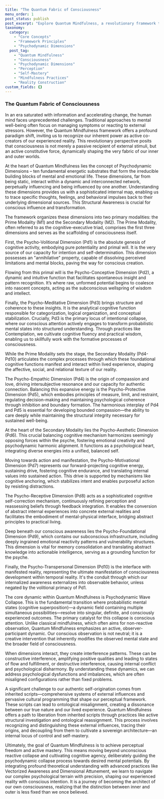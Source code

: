 ```yaml
---
title: "The Quantum Fabric of Consciousness"
menu_order: 1
post_status: publish
post_excerpt: "Explore Quantum Mindfulness, a revolutionary framework that views consciousness as an active force shaping reality. Discover the ten Psychodynamic Dimensions, from primal will to manifest experience, and learn how to cultivate conscious agency to transform your inner and outer worlds."
taxonomy:
  category:
    - "Core Concepts"
    - "Framework Principles"
    - "Psychodynamic Dimensions"
  post_tag:
    - "Quantum Mindfulness"
    - "Consciousness"
    - "Psychodynamic Dimensions"
    - "Perception"
    - "Self-Mastery"
    - "Mindfulness Practices"
    - "Reality Construction"
custom_fields: {}
---
```


### The Quantum Fabric of Consciousness

In an era saturated with information and accelerating change, the human mind faces unprecedented challenges. Traditional approaches to mental well-being often focus on managing symptoms or reacting to external stressors. However, the Quantum Mindfulness framework offers a profound paradigm shift, inviting us to recognize our inherent power as active co-creators of our experienced reality. This revolutionary perspective posits that consciousness is not merely a passive recipient of external stimuli, but an active constitutive force, dynamically shaping the very fabric of our inner and outer worlds.

At the heart of Quantum Mindfulness lies the concept of Psychodynamic Dimensions – ten fundamental energetic substrates that form the irreducible building blocks of mental and emotional life. These dimensions, far from being static, interact within a dynamic and interconnected network, perpetually influencing and being influenced by one another. Understanding these dimensions provides us with a sophisticated internal map, enabling us to trace specific thoughts, feelings, and behavioral impulses back to their underlying dimensional sources. This Structural Awareness is crucial for conscious influence and transformation.

The framework organizes these dimensions into two primary modalities: the Prime Modality (M1) and the Secondary Modality (M2). The Prime Modality, often referred to as the cognitive-executive triad, comprises the first three dimensions and serves as the scaffolding of consciousness itself.

First, the Psycho-Volitional Dimension (Pd1) is the absolute genesis of cognitive activity, embodying pure potentiality and primal will. It is the very source of our capacity for intention and self-determination. This dimension possesses an "annihilative" property, capable of dissolving perceived limitations and mental blocks, paving the way for conscious creation.

Flowing from this primal will is the Psycho-Conceptive Dimension (Pd2), a dynamic and intuitive function that facilitates spontaneous insight and pattern recognition. It’s where raw, unformed potential begins to coalesce into nascent concepts, acting as the subconscious wellspring of wisdom and intellect.

Finally, the Psycho-Meditative Dimension (Pd3) brings structure and coherence to these insights. It is the analytical cognitive function responsible for categorization, logical organization, and conceptual stabilization. Crucially, Pd3 is the primary locus of intentional collapse, where our conscious attention actively engages to transform probabilistic mental states into structured understanding. Through practices like Contemplation, we cultivate cognitive fluency and practical wisdom, enabling us to skillfully work with the formative processes of consciousness.

While the Prime Modality sets the stage, the Secondary Modality (Pd4-Pd10) articulates the complex processes through which these foundational cognitive functions manifest and interact within lived experience, shaping the affective, social, and relational texture of our reality.

The Psycho-Empathic Dimension (Pd4) is the origin of compassion and love, driving intersubjective resonance and our capacity for authentic connection. Balancing this expansive energy is the Psycho-Protective Dimension (Pd5), which embodies principles of measure, limit, and restraint, regulating decision-making and maintaining psychological coherence through inhibition and boundary formation. The harmonious interplay of Pd4 and Pd5 is essential for developing bounded compassion—the ability to care deeply while maintaining the structural integrity necessary for sustained well-being.

At the heart of the Secondary Modality lies the Psycho-Aesthetic Dimension (Pd6). This crucial balancing cognitive mechanism harmonizes seemingly opposing forces within the psyche, fostering emotional creativity and psychodynamic harmonic alignment. It functions as a psychological heart, integrating diverse energies into a unified, balanced self.

Moving towards action and manifestation, the Psycho-Motivational Dimension (Pd7) represents our forward-projecting cognitive energy, sustaining drive, fostering cognitive endurance, and translating internal values into sustained action. This drive is supported by mechanisms like cognitive anchoring, which stabilizes intent and enables purposeful action by resisting distractions.

The Psycho-Receptive Dimension (Pd8) acts as a sophisticated cognitive self-correction mechanism, continuously refining perception and reassessing beliefs through feedback integration. It enables the conversion of abstract internal experiences into concrete external realities and facilitates the embodiment of mental-physical interface, bridging abstract principles to practical living.

Deep beneath our conscious awareness lies the Psycho-Foundational Dimension (Pd9), which contains our subconscious infrastructure, including deeply ingrained emotional reactivity patterns and vulnerability structures. This dimension is vital for memory consolidation and translating abstract knowledge into actionable intelligence, serving as a grounding function for the psyche.

Finally, the Psycho-Transpersonal Dimension (Pd10) is the interface with manifested reality, representing the ultimate manifestation of consciousness development within temporal reality. It's the conduit through which our internalized awareness externalizes into observable behavior, unless negated by the volitional primacy of Pd1.

The core dynamic within Quantum Mindfulness is Psychodynamic Wave Collapse. This is the fundamental transition where probabilistic mental states (cognitive superposition)—a dynamic field containing multiple simultaneous possibilities—resolve into singular, definite, and consciously experienced outcomes. The primary catalyst for this collapse is conscious attention. Unlike classical mindfulness, which often aims for non-reactive observation, Quantum Mindfulness emphasizes an active, observer-participant dynamic. Our conscious observation is not neutral; it is a creative intervention that inherently modifies the observed mental state and the broader field of consciousness.

When dimensions interact, they create interference patterns. These can be constructive interference, amplifying positive qualities and leading to states of flow and fulfillment, or destructive interference, causing internal conflict and psychological disharmony. By understanding these dynamics, we can address psychological dysfunctions and imbalances, which are often misaligned configurations rather than fixed problems.

A significant challenge to our authentic self-origination comes from inherited scripts—comprehensive systems of external influences and pervasive cultural programming that shape our perceptual framework. These scripts can lead to ontological misalignment, creating a dissonance between our true nature and our lived experience. Quantum Mindfulness offers a path to liberation from inherited scripts through practices like active structural investigation and ontological reassignment. This process involves recognizing and distinguishing these external influences, tracing their origins, and decoupling from them to cultivate a sovereign architecture—an internal locus of control and self-mastery.

Ultimately, the goal of Quantum Mindfulness is to achieve perceptual freedom and active mastery. This means moving beyond unconscious reactive collapse and cultivating cognitive agency, deliberately guiding the psychodynamic collapse process towards desired mental potentials. By integrating profound theoretical understanding with advanced practices like Vectorized Awareness and Dimensional Attunement, we learn to navigate our complex psychological terrain with precision, shaping our experienced reality with conscious intention. It is a journey of becoming the architect of our own consciousness, realizing that the distinction between inner and outer is less fixed than we once believed.
